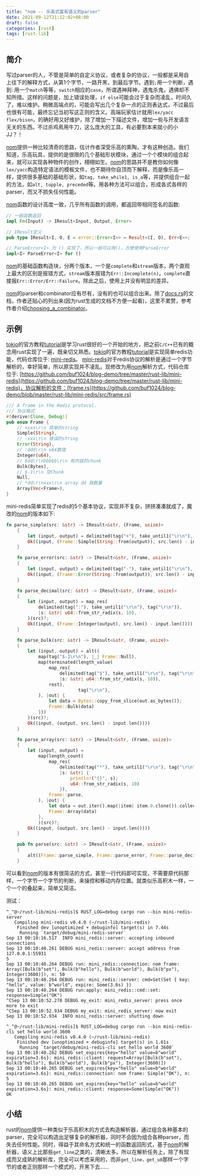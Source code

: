```yaml
---
title: "nom -- 乐高式富有语义的parser"
date: 2021-09-12T21:12:02+08:00
draft: false
categories: [rust] 
tags: [rust-lib]
---
```


## 简介

写过parser的人，不管是简单的自定义协议，或者复杂的协议，一般都是采用自上往下的解释方式，从第1个字节，一路开黑，到最后字节。遇到`;`用一个判断，遇到`:`用一个`match`等等，`switch`相应的`case`，所谓遇神拜神，遇鬼杀鬼，遇佛却不知所措。这样的问题是，加上错误处理，`if else`可能会过于复杂而凌乱，时间久了，难以维护。稍微高端点的，可能会写出几个复杂一点的正则表达式，不过最后也很有可能，最终忘记当初写这正则的含义。高端玩家估计就用`lex/yacc flex/bison`，的确好用又好维护，除了增加一下描述文件，增加一些与开发语言无关的东西。不过杀鸡焉用牛刀，这么庞大的工具，有必要割本来就小的小JJ？！

[nom](https://github.com/Geal/nom)提供一种比较清奇的思路，估计作者深受乐高的熏陶，才有这种创造。我们知道，乐高玩具，提供的是很限的几个基础形状模块，通过一个个模块的组合起来，就可以实现各种物件的创作，栩栩如生。[nom](https://github.com/Geal/nom)的思路并不是教你如何像`lex/yacc`构造特定语法的模板文件，也不期待你自顶而下解释，而是像乐高一样，提供很多基础的基础形状，如`tag, take_while1, is_a`等，并提供组合一起的方法，如`alt, tupple, preceded`等。用各种方法可以组合，形成各式各样的parser，而又不损失任何性能。

[nom](https://github.com/Geal/nom)函数的设计高度一致，几乎所有函数的调用，都返回带相同签名的函数:

```rust
// 一般函数返回
impl Fn(Input) -> IResult<Input, Output, Error>

// IResult定义
pub type IResult<I, O, E = error::Error<I>> = Result<(I, O), Err<E>>;

// ParseError<I> 为 () 实现了，所以一般可以用()，方便使用ParseError
impl<I> ParseError<I> for ()
```

[nom](https://github.com/Geal/nom)的基础函数构造块，分两个版本，一个是`complete`和`stream`版本，两个直观上最大的区别是报错方式，`stream`版本报错为`Err::Incomplete(n)`，`complete`直接报`Err::Error/Err::Failure`。除此之后，使用上并没有明显的差异。

[nom](https://github.com/Geal/nom)的parser和combinator应有尽有，没有的也可以组合出来。除了[docs.rs](https://docs.rs)的文档，作者还贴心的列出来(因为rust生成的文档不方便一起看)，这里不累赘，参考作者介绍[choosing_a_combinator](https://github.com/Geal/nom/blob/master/doc/choosing_a_combinator.md)。

## 示例

[tokio](https://tokio.rs)的官方教程[tutorial](https://tokio.rs/tokio/tutorial)是学习rust很好的一个开始的地方，把之前`C/C++`已有的概念用rust实现了一遍，既亲切又熟悉。[tokio](https://tokio.rs)的官方教程[tutorial](https://tokio.rs/tokio/tutorial)是实现简单redis功能，代码仓库位于: [mini-redis](https://github.com/tokio-rs/mini-redis)。 [mini-redis](https://github.com/tokio-rs/mini-redis)对于redis协议的解析是通过一个字节解析的，幸好简单，所以原实现并不凌乱。现修改为用[nom](https://github.com/Geal/nom)解析方式，代码仓库位于: [https://github.com/buf1024/blog-demo/tree/master/rust-lib/mini-redis](https://github.com/buf1024/blog-demo/tree/master/rust-lib/mini-redis)，协议解析的文件：[frame.rs](https://github.com/buf1024/blog-demo/blob/master/rust-lib/mini-redis/src/frame.rs)

```rust
/// A frame in the Redis protocol.
/// 协议格式
#[derive(Clone, Debug)]
pub enum Frame {
    // +xxx\r\n 简单的string
    Simple(String),
    // -xxx\r\n 错误的string
    Error(String),
    // :ddd\r\n u64数值
    Integer(u64),
    // $dd\r\nbbbbb\r\n 有内容的chunk
    Bulk(Bytes),
    // $-1\r\n 空Chunk
    Null,
    // *dd\r\nxxx\r\n array dd 我数量
    Array(Vec<Frame>),
}
```

mini-redis简单实现了redis的5个基本协议，实现并不复杂，拼拼凑凑就成了，魔改的[nom](https://github.com/Geal/nom)的版本如下:

```rust
fn parse_simple(src: &str) -> IResult<&str, (Frame, usize)>
    {
        let (input, output) = delimited(tag("+"), take_until1("\r\n"), tag("\r\n"))(src)?;
        Ok((input, (Frame::Simple(String::from(output)), src.len() - input.len())))
    }

    fn parse_error(src: &str) -> IResult<&str, (Frame, usize)>
    {
        let (input, output) = delimited(tag("-"), take_until1("\r\n"), tag("\r\n"))(src)?;
        Ok((input, (Frame::Error(String::from(output)), src.len() - input.len())))
    }

    fn parse_decimal(src: &str) -> IResult<&str, (Frame, usize)>
    {
        let (input, output) = map_res(
            delimited(tag(":"), take_until1("\r\n"), tag("\r\n")),
            |s: &str| u64::from_str_radix(s, 10),
        )(src)?;
        Ok((input, (Frame::Integer(output), src.len() - input.len())))
    }

    fn parse_bulk(src: &str) -> IResult<&str, (Frame, usize)>
    {
        let (input, output) = alt((
            map(tag("$-1\r\n"), |_| Frame::Null),
            map(terminated(length_value(
                map_res(
                    delimited(tag("$"), take_until1("\r\n"), tag("\r\n")),
                    |s: &str| u64::from_str_radix(s, 10)),
                rest),
                           tag("\r\n"),
            ), |out| {
                let data = Bytes::copy_from_slice(out.as_bytes());
                Frame::Bulk(data)
            }))
        )(src)?;
        Ok((input, (output, src.len() - input.len())))
    }

    fn parse_array(src: &str) -> IResult<&str, (Frame, usize)>
    {
        let (input, output) =
            map(length_count(
                map_res(
                    delimited(tag("*"), take_until1("\r\n"), tag("\r\n")),
                    |s: &str| {
                        println!("{}", s);
                        u64::from_str_radix(s, 10)
                    }),
                Frame::parse,
            ), |out| {
                let data = out.iter().map(|item| item.0.clone()).collect();
                Frame::Array(data)
            },
            )(src)?;
        Ok((input, (output, src.len() - input.len())))
    }

    pub fn parse(src: &str) -> IResult<&str, (Frame, usize)>
    {
        alt((Frame::parse_simple, Frame::parse_error, Frame::parse_decimal, Frame::parse_bulk, Frame::parse_array))(src)
    }
```

可以看到[nom](https://github.com/Geal/nom)的版本有很简洁的方式，甚至一行代码即可实现，不需要原代码那样，一个字节一个字节的判断，来操控和移动内存位置。就类似乐高积木一样，一个一个的叠起来，简单又简洁。

测试：

```shell
^_^@~/rust-lib/mini-redis]$ RUST_LOG=debug cargo run --bin mini-redis-server
   Compiling mini-redis v0.4.0 (~/rust-lib/mini-redis)
    Finished dev [unoptimized + debuginfo] target(s) in 7.44s
     Running `target/debug/mini-redis-server`
Sep 13 00:10:16.517  INFO mini_redis::server: accepting inbound connections
Sep 13 00:10:40.261 DEBUG mini_redis::server: accept address from 127.0.0.1:55931
5
Sep 13 00:10:40.264 DEBUG run: mini_redis::connection: nom frame: Array([Bulk(b"set"), Bulk(b"hello"), Bulk(b"world"), Bulk(b"px"), Integer(3600)]), n: 50
Sep 13 00:10:40.264 DEBUG run: mini_redis::server: cmd=Set(Set { key: "hello", value: b"world", expire: Some(3.6s) })
Sep 13 00:10:40.264 DEBUG run:apply: mini_redis::cmd::set: response=Simple("OK")
^CSep 13 00:10:52.278 DEBUG my_exit: mini_redis_server: press once more to exit
^CSep 13 00:10:52.934 DEBUG my_exit: mini_redis_server: now exit
Sep 13 00:10:52.934  INFO mini_redis::server: shutting down

^_^@~/rust-lib/mini-redis]$ RUST_LOG=debug cargo run --bin mini-redis-cli set hello world 3600 
   Compiling mini-redis v0.4.0 (~/rust-lib/mini-redis)
    Finished dev [unoptimized + debuginfo] target(s) in 1.61s
     Running `target/debug/mini-redis-cli set hello world 3600`
Sep 13 00:10:40.262 DEBUG set_expires{key="hello" value=b"world" expiration=3.6s}: mini_redis::client: request=Array([Bulk(b"set"), Bulk(b"hello"), Bulk(b"world"), Bulk(b"px"), Integer(3600)])
Sep 13 00:10:40.265 DEBUG set_expires{key="hello" value=b"world" expiration=3.6s}: mini_redis::connection: nom frame: Simple("OK"), n: 5
Sep 13 00:10:40.265 DEBUG set_expires{key="hello" value=b"world" expiration=3.6s}: mini_redis::client: response=Some(Simple("OK"))
OK

```

## 小结

rust的[nom](https://github.com/Geal/nom)提供一种类似于乐高积木的方式去构造解析器，通过组合各种基本的parser，完全可以构造出足够复杂的解析器，同时不会因为组合各种parser，而失去任何性能。同时，得益于其命名方式和统一的函数返回形式，基于[nom](https://github.com/Geal/nom)的解析器，语义上比那些`get_line`之类的，清晰太多。所以在解析任务上，除了有现成而又成熟的解析库，完全可以考虑采用的，而非`get_line，get_u8`那样一个字节的或者正则那样一个模式的，开黑下去……

